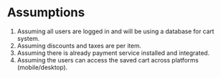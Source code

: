 # Assumptions

  1. Assuming all users are logged in and will be using a database for cart system.
  2. Assuming discounts and taxes are per item.
  3. Assuming there is already payment service installed and integrated.
  4. Assuming the users can access the saved cart across platforms (mobile/desktop).
